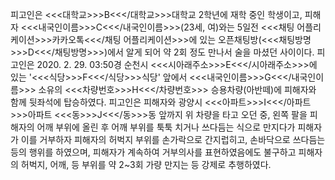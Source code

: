 피고인은 <<<대학교>>>B<<</대학교>>>대학교 2학년에 재학 중인 학생이고, 피해자 <<<내국인이름>>>C<<</내국인이름>>>(23세, 여)와는 5일전 <<<채팅 어플리케이션>>>카카오톡<<</채팅 어플리케이션>>>에 있는 오픈채팅방(<<<채팅방명>>>D<<</채팅방명>>>)에서 알게 되어 약 2회 정도 만나서 술을 마셨던 사이이다.
피고인은 2020. 2. 29. 03:50경 순천시 <<<시아래주소>>>E<<</시아래주소>>>에 있는 '<<<식당>>>F<<</식당>>>식당' 앞에서 <<<내국인이름>>>G<<</내국인이름>>> 소유의 <<<차량번호>>>H<<</차량번호>>> 승용차량(아반떼)에 피해자와 함께 뒷좌석에 탑승하였다.
피고인은 피해자와 광양시 <<<아파트>>>I<<</아파트>>>아파트 <<<동>>>J<<</동>>>동 앞까지 위 차량을 타고 오던 중, 왼쪽 팔을 피해자의 어깨 부위에 올린 후 어깨 부위를 툭툭 치거나 쓰다듬는 식으로 만지다가 피해자가 이를 거부하자 피해자의 허벅지 부위를 손가락으로 간지럽히고, 손바닥으로 쓰다듬는 등의 행위를 하였으며, 피해자가 계속하여 거부의사를 표현하였음에도 불구하고 피해자의 허벅지, 어깨, 등 부위를 약 2~3회 가량 만지는 등 강제로 추행하였다.